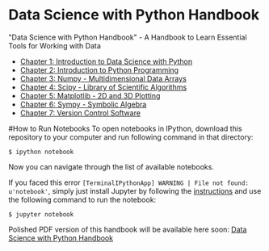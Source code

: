 # Data Science with Python Handbook
"Data Science with Python Handbook" - A Handbook to Learn Essential Tools for Working with Data

* [Chapter 1: Introduction to Data Science with Python](#)
* [Chapter 2: Introduction to Python Programming](#)
* [Chapter 3: Numpy - Multidimensional Data Arrays](#)
* [Chapter 4: Scipy - Library of Scientific Algorithms](#)
* [Chapter 5: Matplotlib - 2D and 3D Plotting](#)
* [Chapter 6: Sympy - Symbolic Algebra](#)
* [Chapter 7: Version Control Software](#)

#How to Run Notebooks
To open notebooks in IPython, download this repository to your computer and run following command in that directory:

    $ ipython notebook

Now you can navigate through the list of available notebooks.

If you faced this error `[TerminalIPythonApp] WARNING | File not found: u'notebook'`, simply just install Jupyter by following the [instructions](http://jupyter.readthedocs.io/en/latest/install.html) and use the following command to run the notebook:

    $ jupyter notebook

Polished PDF version of this handbook will be available here soon: [Data Science with Python Handbook](#)
